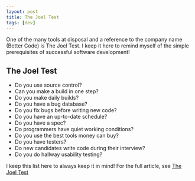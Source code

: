 ```yaml
---
layout: post
title: The Joel Test
tags: [dev]
---
```


One of the many tools at disposal and a reference to the company name (Better Code) is The Joel Test. I keep it here to remind myself of the simple prerequisites of successful software development!
<!--more-->

## The Joel Test

* Do you use source control?
* Can you make a build in one step?
* Do you make daily builds?
* Do you have a bug database?
* Do you fix bugs before writing new code?
* Do you have an up-to-date schedule?
* Do you have a spec?
* Do programmers have quiet working conditions?
* Do you use the best tools money can buy?
* Do you have testers?
* Do new candidates write code during their interview?
* Do you do hallway usability testing?


I keep this list here to always keep it in mind! For the full article, see [The Joel Test](http://www.joelonsoftware.com/articles/fog0000000043.html)
